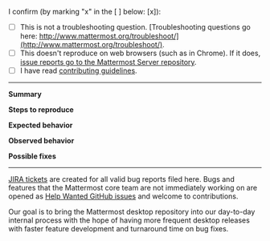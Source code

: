 I confirm (by marking "x" in the [ ] below: [x]):

- [ ] This is not a troubleshooting question. [Troubleshooting questions go here: http://www.mattermost.org/troubleshoot/](http://www.mattermost.org/troubleshoot/).
- [ ] This doesn't reproduce on web browsers (such as in Chrome). If it does, [issue reports go to the Mattermost Server repository](https://github.com/mattermost/platform/issues).
- [ ] I have read [contributing guidelines](https://github.com/mattermost/desktop/blob/master/CONTRIBUTING.md).

---

**Summary**
<!--
Issue in one concise sentence.
-->

**Steps to reproduce**

<!--
Please include all of the following:
- Operating System
- Mattermost Desktop App version (See **Help > Version Number**)
- Mattermost Server version (See **Mattermost Menu > About Mattermost**, where **Mattermost Menu** can be accessed by clicking on three dots next to your profile picture)
- Clear steps to reproduce the issue
-->

**Expected behavior**

**Observed behavior**

<!--
Please include relevant error messages and/or screenshots.
-->

**Possible fixes**

<!--
If you can, link to the line of code that might be responsible for the problem.
-->

---

[JIRA tickets](https://mattermost.atlassian.net/browse/MM-14183?jql=labels%20%3D%20desktop) are created for all valid bug reports filed here. Bugs and features that the Mattermost core team are not immediately working on are opened as [Help Wanted GitHub issues](https://developers.mattermost.com/contribute/getting-started/contribution-checklist/) and welcome to contributions. 

Our goal is to bring the Mattermost desktop repository into our day-to-day internal process with the hope of having more frequent desktop releases with faster feature development and turnaround time on bug fixes.

